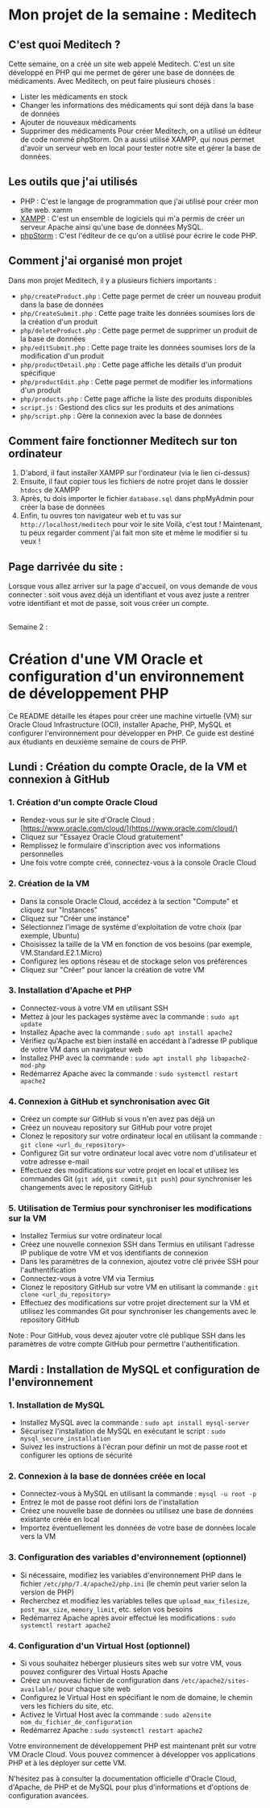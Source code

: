 # Mon projet de la semaine : Meditech


## C'est quoi Meditech ?
Cette semaine, on a créé un site web appelé Meditech. C'est un site développé en PHP qui me permet de gérer une base de données de médicaments. Avec Meditech, on peut faire plusieurs choses :
- Lister les médicaments en stock
- Changer les informations des médicaments qui sont déjà dans la base de données
- Ajouter de nouveaux médicaments
- Supprimer des médicaments
Pour créer Meditech, on a utilisé un éditeur de code nommé phpStorm. On a aussi utilisé XAMPP, qui nous permet d'avoir un serveur web en local pour tester notre site et gérer la base de données.


## Les outils que j'ai utilisés
- PHP : C'est le langage de programmation que j'ai utilisé pour créer mon site web. xamm
- [XAMPP](https://www.apachefriends.org/fr/) : C'est un ensemble de logiciels qui m'a permis de créer un serveur Apache ainsi qu'une base de données MySQL.
- [phpStorm]((https://www.jetbrains.com/phpstorm/promo/?source=google&medium=cpc&campaign=EMEA_en_FR_PhpStorm_Branded&term=phpstorm&content=540305604152&gad_source=1&gclid=CjwKCAjwps-zBhAiEiwALwsVYcMuSfkJpCxn-vR6WYVE50DkBSeleaQyQpc0QmXjErnX_OF0Z8vRlBoCY9AQAvD_BwE)) : C'est l'éditeur de ce qu'on a utilisé pour écrire le code PHP.


## Comment j'ai organisé mon projet
Dans mon projet Meditech, il y a plusieurs fichiers importants :
- `php/createProduct.php` : Cette page permet de créer un nouveau produit dans la base de données
- `php/CreateSubmit.php` : Cette page traite les données soumises lors de la création d'un produit
- `php/deleteProduct.php` : Cette page permet de supprimer un produit de la base de données
- `php/editSubmit.php` : Cette page traite les données soumises lors de la modification d'un produit
- `php/productDetail.php` : Cette page affiche les détails d'un produit spécifique
- `php/productEdit.php` : Cette page permet de modifier les informations d'un produit
- `php/products.php` : Cette page affiche la liste des produits disponibles
- `script.js` : Gestiond des clics sur les produits et des animations 
- `php/script.php` : Gère la connexion avec la base de données


## Comment faire fonctionner Meditech sur ton ordinateur
1. D'abord, il faut installer XAMPP sur l'ordinateur (via le lien ci-dessus)
2. Ensuite, il faut copier tous les fichiers de notre projet dans le dossier `htdocs` de XAMPP
3. Après, tu dois importer le fichier `database.sql` dans phpMyAdmin pour créer la base de données
4. Enfin, tu ouvres ton navigateur web et tu vas sur `http://localhost/meditech` pour voir le site
Voilà, c'est tout ! Maintenant, tu peux regarder comment j'ai fait mon site et même le modifier si tu veux !


## Page darrivée du site : 
Lorsque vous allez arriver sur la page d'accueil, on vous demande de vous connecter : soit vous avez déjà un identifiant et vous avez juste a rentrer votre identifiant et mot de passe, soit vous créer un compte. 

##










Semaine 2 : 

# Création d'une VM Oracle et configuration d'un environnement de développement PHP

Ce README détaille les étapes pour créer une machine virtuelle (VM) sur Oracle Cloud Infrastructure (OCI), installer Apache, PHP, MySQL et configurer l'environnement pour développer en PHP. Ce guide est destiné aux étudiants en deuxième semaine de cours de PHP.

## Lundi : Création du compte Oracle, de la VM et connexion à GitHub

### 1. Création d'un compte Oracle Cloud

- Rendez-vous sur le site d'Oracle Cloud : [https://www.oracle.com/cloud/](https://www.oracle.com/cloud/)
- Cliquez sur "Essayez Oracle Cloud gratuitement"
- Remplissez le formulaire d'inscription avec vos informations personnelles
- Une fois votre compte créé, connectez-vous à la console Oracle Cloud

### 2. Création de la VM

- Dans la console Oracle Cloud, accédez à la section "Compute" et cliquez sur "Instances"
- Cliquez sur "Créer une instance"
- Sélectionnez l'image de système d'exploitation de votre choix (par exemple, Ubuntu)
- Choisissez la taille de la VM en fonction de vos besoins (par exemple, VM.Standard.E2.1.Micro)
- Configurez les options réseau et de stockage selon vos préférences
- Cliquez sur "Créer" pour lancer la création de votre VM

### 3. Installation d'Apache et PHP

- Connectez-vous à votre VM en utilisant SSH
- Mettez à jour les packages système avec la commande : `sudo apt update`
- Installez Apache avec la commande : `sudo apt install apache2`
- Vérifiez qu'Apache est bien installé en accédant à l'adresse IP publique de votre VM dans un navigateur web
- Installez PHP avec la commande : `sudo apt install php libapache2-mod-php`
- Redémarrez Apache avec la commande : `sudo systemctl restart apache2`

### 4. Connexion à GitHub et synchronisation avec Git

- Créez un compte sur GitHub si vous n'en avez pas déjà un
- Créez un nouveau repository sur GitHub pour votre projet
- Clonez le repository sur votre ordinateur local en utilisant la commande : `git clone <url_du_repository>`
- Configurez Git sur votre ordinateur local avec votre nom d'utilisateur et votre adresse e-mail
- Effectuez des modifications sur votre projet en local et utilisez les commandes Git (`git add`, `git commit`, `git push`) pour synchroniser les changements avec le repository GitHub

### 5. Utilisation de Termius pour synchroniser les modifications sur la VM

- Installez Termius sur votre ordinateur local
- Créez une nouvelle connexion SSH dans Termius en utilisant l'adresse IP publique de votre VM et vos identifiants de connexion
- Dans les paramètres de la connexion, ajoutez votre clé privée SSH pour l'authentification
- Connectez-vous à votre VM via Termius
- Clonez le repository GitHub sur votre VM en utilisant la commande : `git clone <url_du_repository>`
- Effectuez des modifications sur votre projet directement sur la VM et utilisez les commandes Git pour synchroniser les changements avec le repository GitHub

Note : Pour GitHub, vous devez ajouter votre clé publique SSH dans les paramètres de votre compte GitHub pour permettre l'authentification.

## Mardi : Installation de MySQL et configuration de l'environnement

### 1. Installation de MySQL

- Installez MySQL avec la commande : `sudo apt install mysql-server`
- Sécurisez l'installation de MySQL en exécutant le script : `sudo mysql_secure_installation`
- Suivez les instructions à l'écran pour définir un mot de passe root et configurer les options de sécurité

### 2. Connexion à la base de données créée en local

- Connectez-vous à MySQL en utilisant la commande : `mysql -u root -p`
- Entrez le mot de passe root défini lors de l'installation
- Créez une nouvelle base de données ou utilisez une base de données existante créée en local
- Importez éventuellement les données de votre base de données locale vers la VM

### 3. Configuration des variables d'environnement (optionnel)

- Si nécessaire, modifiez les variables d'environnement PHP dans le fichier `/etc/php/7.4/apache2/php.ini` (le chemin peut varier selon la version de PHP)
- Recherchez et modifiez les variables telles que `upload_max_filesize`, `post_max_size`, `memory_limit`, etc. selon vos besoins
- Redémarrez Apache après avoir effectué les modifications : `sudo systemctl restart apache2`

### 4. Configuration d'un Virtual Host (optionnel)

- Si vous souhaitez héberger plusieurs sites web sur votre VM, vous pouvez configurer des Virtual Hosts Apache
- Créez un nouveau fichier de configuration dans `/etc/apache2/sites-available/` pour chaque site web
- Configurez le Virtual Host en spécifiant le nom de domaine, le chemin vers les fichiers du site, etc.
- Activez le Virtual Host avec la commande : `sudo a2ensite nom_du_fichier_de_configuration`
- Redémarrez Apache : `sudo systemctl restart apache2`

Votre environnement de développement PHP est maintenant prêt sur votre VM Oracle Cloud. Vous pouvez commencer à développer vos applications PHP et à les déployer sur cette VM.

N'hésitez pas à consulter la documentation officielle d'Oracle Cloud, d'Apache, de PHP et de MySQL pour plus d'informations et d'options de configuration avancées.